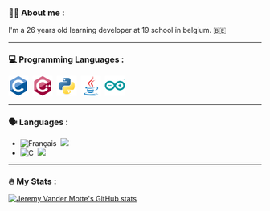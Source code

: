 
### :man_technologist: About me :

I'm a 26 years old learning developer at 19 school in belgium. 🇧🇪

---
### 💻 Programming Languages :
  <div>
    <img src="https://github.com/devicons/devicon/blob/master/icons/c/c-original.svg" title="C" alt="C" width="40" height="40"/>&nbsp;
    <img src="https://github.com/devicons/devicon/blob/master/icons/cplusplus/cplusplus-original.svg" title="C++" alt="C++" width="40" height="40"/>&nbsp;
    <img src="https://github.com/devicons/devicon/blob/master/icons/python/python-original.svg" title="Python" alt="Python" width="40" height="40"/>&nbsp; 
    <img src="https://github.com/devicons/devicon/blob/master/icons/java/java-original.svg" title="Java" alt="Java" width="40" height="40"/>&nbsp; 
    <img src="https://github.com/devicons/devicon/blob/master/icons/arduino/arduino-original.svg" title="Arduino" alt="Arduino" width="40" height="40"/>&nbsp; 
</div>

---

### 🗣️ Languages :
  - <img src="https://www.svgrepo.com/show/248625/france.svg" title="Français" alt="Français" width="40" height="40"/>&nbsp; ![](https://us-central1-progress-markdown.cloudfunctions.net/progress/100)
   - <img src="https://upload.wikimedia.org/wikipedia/commons/thumb/8/83/Emojione_1F1EC-1F1E7.svg/1024px-Emojione_1F1EC-1F1E7.svg.png" title="Anglais" alt="C" width="40" height="40"/>&nbsp; ![](https://us-central1-progress-markdown.cloudfunctions.net/progress/60)
 
---

### :fire: My Stats :


[![Jeremy Vander Motte's GitHub stats](https://github-readme-stats.vercel.app/api?username=JeremyVanderMotte&hide=prs,issues,contribs)](https://github.com/JeremyVanderMotte/github-readme-stats)
